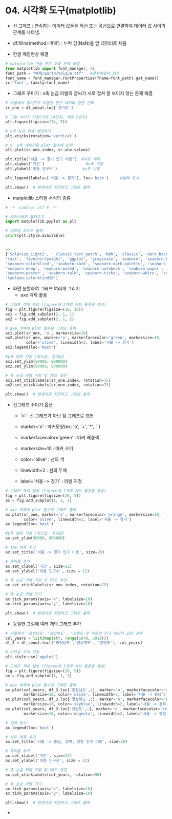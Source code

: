 # 04. 시각화 도구(matplotlib)

- 선 그래프 : 연속하는 데이터 값들을 직선 또는 곡선으로 연결하여 데이터 값 사이의 관계를 나타냄.

- df.fillna(method='ffill') : 누락 값(NaN)을 앞 데이터로 채움

- 한글 깨짐현상 해결

```python
# matplotlib 한글 폰트 오류 문제 해결
from matplotlib import font_manager, rc
font_path = "예제/part4/malgun.ttf"   #폰트파일의 위치
font_name = font_manager.FontProperties(fname=font_path).get_name()
rc('font', family=font_name)
```

- 그래프 꾸미기 : x축 눈금 라벨의 글씨가 서로 겹쳐 잘 보이지 않는 문제 해결

```python
# 서울에서 경기도로 이동한 인구 데이터 값만 선택
sr_one = df_seoul.loc['경기도']

# 그림 사이즈 지정(가로 14인치, 세로 5인치)
plt.figure(figsize=(14, 5))

# x축 눈금 라벨 회전하기
plt.xticks(rotation='vertical')

# x, y축 데이터를 plot 함수에 입력 
plt.plot(sr_one.index, sr_one.values)

plt.title('서울 -> 경기 인구 이동')  #차트 제목
plt.xlabel('기간')                  #x축 이름
plt.ylabel('이동 인구수')           #y축 이름

plt.legend(labels=['서울 -> 경기'], loc='best')     #범례 표시

plt.show()  # 변경사항 저장하고 그래프 출력
```

- matplotlib 스타일 서식의 종류

```python
# -*- coding: utf-8 -*-

# 라이브러리 불러오기
import matplotlib.pyplot as plt

# 스타일 리스트 출력
print(plt.style.available)


>>
['Solarize_Light2', '_classic_test_patch', 'bmh', 'classic', 'dark_background', 
'fast', 'fivethirtyeight', 'ggplot', 'grayscale', 'seaborn', 'seaborn-bright', 
'seaborn-colorblind', 'seaborn-dark', 'seaborn-dark-palette', 'seaborn-darkgrid', 
'seaborn-deep', 'seaborn-muted', 'seaborn-notebook', 'seaborn-paper', 'seaborn-pastel', 
'seaborn-poster', 'seaborn-talk', 'seaborn-ticks', 'seaborn-white', 'seaborn-whitegrid',
'tableau-colorblind10']
```

- 화면 분할하여 그래프 여러개 그리기
  - axe 객체 활용

```python
# 그래프 객체 생성 (figure에 2개의 서브 플롯을 생성)
fig = plt.figure(figsize=(10, 10))   
ax1 = fig.add_subplot(2, 1, 1)
ax2 = fig.add_subplot(2, 1, 2)

# axe 객체에 plot 함수로 그래프 출력
ax1.plot(sr_one, 'o', markersize=10)
ax2.plot(sr_one, marker='o', markerfacecolor='green', markersize=10, 
         color='olive', linewidth=2, label='서울 -> 경기')
ax2.legend(loc='best')

#y축 범위 지정 (최소값, 최대값)
ax1.set_ylim(50000, 800000)
ax2.set_ylim(50000, 800000)

# 축 눈금 라벨 지정 및 75도 회전
ax1.set_xticklabels(sr_one.index, rotation=75)
ax2.set_xticklabels(sr_one.index, rotation=75)

plt.show()  # 변경사항 저장하고 그래프 출력
```

- 선그래프 꾸미기 옵션
  
  - 'o' : 선 그래프가 아닌 점 그래프로 표현
  
  - marker='o' : 마커모양(ex: 'o', '+', '*', '.')
  
  - markerfacecolor='green' : 마커 배경색
  
  - markersize=10 : 마커 크기
  
  - color='olive' : 선의 색
  
  - linewidth=2 : 선의 두께
  
  - label='서울 -> 경기' : 라벨 지정

```python
# 그래프 객체 생성 (figure에 1개의 서브 플롯을 생성)
fig = plt.figure(figsize=(20, 5))   
ax = fig.add_subplot(1, 1, 1)

# axe 객체에 plot 함수로 그래프 출력
ax.plot(sr_one, marker='o', markerfacecolor='orange', markersize=10, 
        color='olive', linewidth=2, label='서울 -> 경기')
ax.legend(loc='best')

#y축 범위 지정 (최소값, 최대값)
ax.set_ylim(50000, 800000)

# 차트 제목 추가
ax.set_title('서울 -> 경기 인구 이동', size=20)

# 축이름 추가
ax.set_xlabel('기간', size=12)
ax.set_ylabel('이동 인구수', size = 12)

# 축 눈금 라벨 지정 및 75도 회전
ax.set_xticklabels(sr_one.index, rotation=75)

# 축 눈금 라벨 크기
ax.tick_params(axis="x", labelsize=10)
ax.tick_params(axis="y", labelsize=10)

plt.show()  # 변경사항 저장하고 그래프 출력
```

- 동일한 그림에 여러 개의 그래프 추가

```python
# 서울에서 '충청남도','경상북도', '강원도'로 이동한 인구 데이터 값만 선택
col_years = list(map(str, range(1970, 2018)))
df_3 = df_seoul.loc[['충청남도','경상북도', '강원도'], col_years]

# 스타일 서식 지정
plt.style.use('ggplot') 

# 그래프 객체 생성 (figure에 1개의 서브 플롯을 생성)
fig = plt.figure(figsize=(20, 5))   
ax = fig.add_subplot(1, 1, 1)

# axe 객체에 plot 함수로 그래프 출력
ax.plot(col_years, df_3.loc['충청남도',:], marker='o', markerfacecolor='green', 
        markersize=10, color='olive', linewidth=2, label='서울 -> 충남')
ax.plot(col_years, df_3.loc['경상북도',:], marker='o', markerfacecolor='blue', 
        markersize=10, color='skyblue', linewidth=2, label='서울 -> 경북')
ax.plot(col_years, df_3.loc['강원도',:], marker='o', markerfacecolor='red', 
        markersize=10, color='magenta', linewidth=2, label='서울 -> 강원')

# 범례 표시
ax.legend(loc='best')

# 차트 제목 추가
ax.set_title('서울 -> 충남, 경북, 강원 인구 이동', size=20)

# 축이름 추가
ax.set_xlabel('기간', size=12)
ax.set_ylabel('이동 인구수', size = 12)

# 축 눈금 라벨 지정 및 90도 회전
ax.set_xticklabels(col_years, rotation=90)

# 축 눈금 라벨 크기
ax.tick_params(axis="x", labelsize=10)
ax.tick_params(axis="y", labelsize=10)

plt.show()  # 변경사항 저장하고 그래프 출력
```

- 
